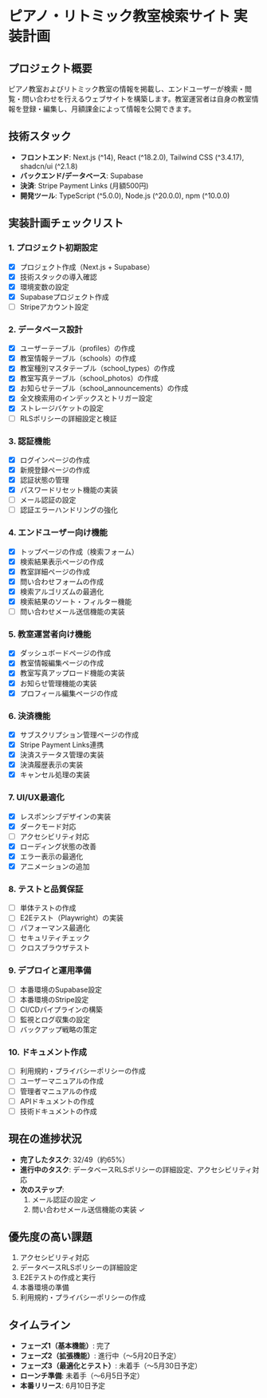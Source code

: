 # ピアノ・リトミック教室検索サイト 実装計画

## プロジェクト概要
ピアノ教室およびリトミック教室の情報を掲載し、エンドユーザーが検索・閲覧・問い合わせを行えるウェブサイトを構築します。教室運営者は自身の教室情報を登録・編集し、月額課金によって情報を公開できます。

## 技術スタック
- **フロントエンド**: Next.js (^14), React (^18.2.0), Tailwind CSS (^3.4.17), shadcn/ui (^2.1.8)
- **バックエンド/データベース**: Supabase
- **決済**: Stripe Payment Links (月額500円)
- **開発ツール**: TypeScript (^5.0.0), Node.js (^20.0.0), npm (^10.0.0)

## 実装計画チェックリスト

### 1. プロジェクト初期設定
- [x] プロジェクト作成（Next.js + Supabase）
- [x] 技術スタックの導入確認
- [x] 環境変数の設定
- [x] Supabaseプロジェクト作成
- [ ] Stripeアカウント設定

### 2. データベース設計
- [x] ユーザーテーブル（profiles）の作成
- [x] 教室情報テーブル（schools）の作成
- [x] 教室種別マスタテーブル（school_types）の作成
- [x] 教室写真テーブル（school_photos）の作成
- [x] お知らせテーブル（school_announcements）の作成
- [x] 全文検索用のインデックスとトリガー設定
- [x] ストレージバケットの設定
- [ ] RLSポリシーの詳細設定と検証

### 3. 認証機能
- [x] ログインページの作成
- [x] 新規登録ページの作成
- [x] 認証状態の管理
- [x] パスワードリセット機能の実装
- [ ] メール認証の設定
- [ ] 認証エラーハンドリングの強化

### 4. エンドユーザー向け機能
- [x] トップページの作成（検索フォーム）
- [x] 検索結果表示ページの作成
- [x] 教室詳細ページの作成
- [x] 問い合わせフォームの作成
- [x] 検索アルゴリズムの最適化
- [x] 検索結果のソート・フィルター機能
- [ ] 問い合わせメール送信機能の実装

### 5. 教室運営者向け機能
- [x] ダッシュボードページの作成
- [x] 教室情報編集ページの作成
- [x] 教室写真アップロード機能の実装
- [x] お知らせ管理機能の実装
- [x] プロフィール編集ページの作成

### 6. 決済機能
- [x] サブスクリプション管理ページの作成
- [x] Stripe Payment Links連携
- [x] 決済ステータス管理の実装
- [x] 決済履歴表示の実装
- [x] キャンセル処理の実装

### 7. UI/UX最適化
- [x] レスポンシブデザインの実装
- [x] ダークモード対応
- [ ] アクセシビリティ対応
- [x] ローディング状態の改善
- [x] エラー表示の最適化
- [x] アニメーションの追加

### 8. テストと品質保証
- [ ] 単体テストの作成
- [ ] E2Eテスト（Playwright）の実装
- [ ] パフォーマンス最適化
- [ ] セキュリティチェック
- [ ] クロスブラウザテスト

### 9. デプロイと運用準備
- [ ] 本番環境のSupabase設定
- [ ] 本番環境のStripe設定
- [ ] CI/CDパイプラインの構築
- [ ] 監視とログ収集の設定
- [ ] バックアップ戦略の策定

### 10. ドキュメント作成
- [ ] 利用規約・プライバシーポリシーの作成
- [ ] ユーザーマニュアルの作成
- [ ] 管理者マニュアルの作成
- [ ] APIドキュメントの作成
- [ ] 技術ドキュメントの作成

## 現在の進捗状況
- **完了したタスク**: 32/49（約65%）
- **進行中のタスク**: データベースRLSポリシーの詳細設定、アクセシビリティ対応
- **次のステップ**: 
  1. メール認証の設定 ✓
  2. 問い合わせメール送信機能の実装 ✓

## 優先度の高い課題
1. アクセシビリティ対応
2. データベースRLSポリシーの詳細設定
3. E2Eテストの作成と実行
4. 本番環境の準備
5. 利用規約・プライバシーポリシーの作成

## タイムライン
- **フェーズ1（基本機能）**: 完了
- **フェーズ2（拡張機能）**: 進行中（〜5月20日予定）
- **フェーズ3（最適化とテスト）**: 未着手（〜5月30日予定）
- **ローンチ準備**: 未着手（〜6月5日予定）
- **本番リリース**: 6月10日予定
